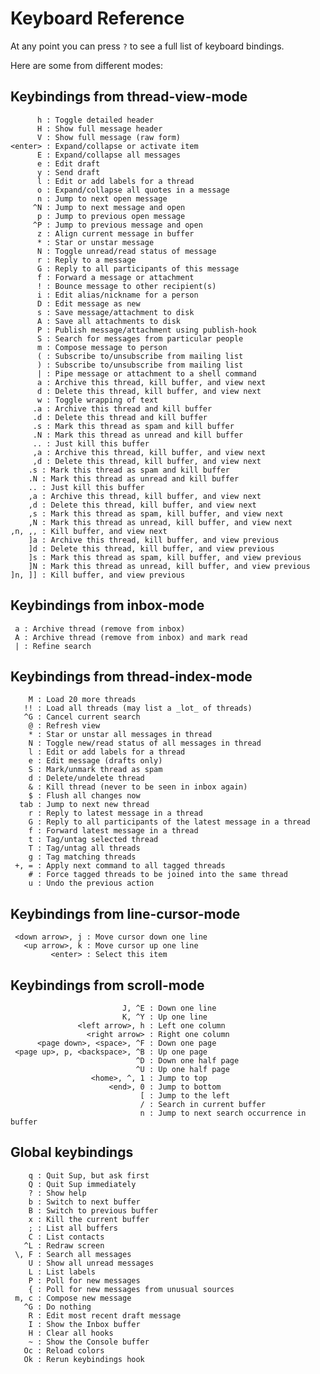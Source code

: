 # Keyboard Reference

At any point you can press `?` to see a full list of keyboard bindings.

Here are some from different modes:

Keybindings from thread-view-mode
---------------------------------

          h : Toggle detailed header
          H : Show full message header
          V : Show full message (raw form)
    <enter> : Expand/collapse or activate item
          E : Expand/collapse all messages
          e : Edit draft
          y : Send draft
          l : Edit or add labels for a thread
          o : Expand/collapse all quotes in a message
          n : Jump to next open message
         ^N : Jump to next message and open
          p : Jump to previous open message
         ^P : Jump to previous message and open
          z : Align current message in buffer
          * : Star or unstar message
          N : Toggle unread/read status of message
          r : Reply to a message
          G : Reply to all participants of this message
          f : Forward a message or attachment
          ! : Bounce message to other recipient(s)
          i : Edit alias/nickname for a person
          D : Edit message as new
          s : Save message/attachment to disk
          A : Save all attachments to disk
          P : Publish message/attachment using publish-hook
          S : Search for messages from particular people
          m : Compose message to person
          ( : Subscribe to/unsubscribe from mailing list
          ) : Subscribe to/unsubscribe from mailing list
          | : Pipe message or attachment to a shell command
          a : Archive this thread, kill buffer, and view next
          d : Delete this thread, kill buffer, and view next
          w : Toggle wrapping of text
         .a : Archive this thread and kill buffer
         .d : Delete this thread and kill buffer
         .s : Mark this thread as spam and kill buffer
         .N : Mark this thread as unread and kill buffer
         .. : Just kill this buffer
         ,a : Archive this thread, kill buffer, and view next
         ,d : Delete this thread, kill buffer, and view next
        .s : Mark this thread as spam and kill buffer
        .N : Mark this thread as unread and kill buffer
        .. : Just kill this buffer
        ,a : Archive this thread, kill buffer, and view next
        ,d : Delete this thread, kill buffer, and view next
        ,s : Mark this thread as spam, kill buffer, and view next
        ,N : Mark this thread as unread, kill buffer, and view next
    ,n, ,, : Kill buffer, and view next
        ]a : Archive this thread, kill buffer, and view previous
        ]d : Delete this thread, kill buffer, and view previous
        ]s : Mark this thread as spam, kill buffer, and view previous
        ]N : Mark this thread as unread, kill buffer, and view previous
    ]n, ]] : Kill buffer, and view previous


Keybindings from inbox-mode
---------------------------

     a : Archive thread (remove from inbox)
     A : Archive thread (remove from inbox) and mark read
     | : Refine search

Keybindings from thread-index-mode
----------------------------------

        M : Load 20 more threads
       !! : Load all threads (may list a _lot_ of threads)
       ^G : Cancel current search
        @ : Refresh view
        * : Star or unstar all messages in thread
        N : Toggle new/read status of all messages in thread
        l : Edit or add labels for a thread
        e : Edit message (drafts only)
        S : Mark/unmark thread as spam
        d : Delete/undelete thread
        & : Kill thread (never to be seen in inbox again)
        $ : Flush all changes now
      tab : Jump to next new thread
        r : Reply to latest message in a thread
        G : Reply to all participants of the latest message in a thread
        f : Forward latest message in a thread
        t : Tag/untag selected thread
        T : Tag/untag all threads
        g : Tag matching threads
     +, = : Apply next command to all tagged threads
        # : Force tagged threads to be joined into the same thread
        u : Undo the previous action

Keybindings from line-cursor-mode
---------------------------------

     <down arrow>, j : Move cursor down one line
       <up arrow>, k : Move cursor up one line
             <enter> : Select this item

Keybindings from scroll-mode
----------------------------

                             J, ^E : Down one line
                             K, ^Y : Up one line
                   <left arrow>, h : Left one column
                     <right arrow> : Right one column
          <page down>, <space>, ^F : Down one page
     <page up>, p, <backspace>, ^B : Up one page
                                ^D : Down one half page
                                ^U : Up one half page
                      <home>, ^, 1 : Jump to top
                          <end>, 0 : Jump to bottom
                                 [ : Jump to the left
                                 / : Search in current buffer
                                 n : Jump to next search occurrence in buffer

Global keybindings
------------------

        q : Quit Sup, but ask first
        Q : Quit Sup immediately
        ? : Show help
        b : Switch to next buffer
        B : Switch to previous buffer
        x : Kill the current buffer
        ; : List all buffers
        C : List contacts
       ^L : Redraw screen
     \, F : Search all messages
        U : Show all unread messages
        L : List labels
        P : Poll for new messages
        { : Poll for new messages from unusual sources
     m, c : Compose new message
       ^G : Do nothing
        R : Edit most recent draft message
        I : Show the Inbox buffer
        H : Clear all hooks
        ~ : Show the Console buffer
       Oc : Reload colors
       Ok : Rerun keybindings hook

